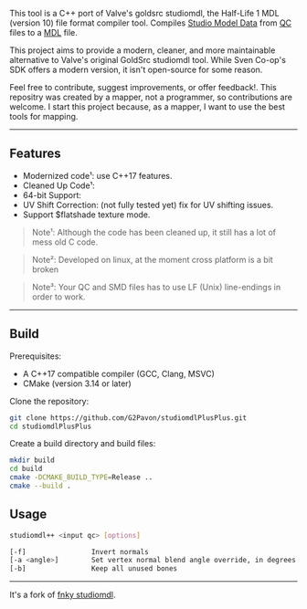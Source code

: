 This tool is a C++ port of Valve's goldsrc studiomdl, the Half-Life 1 MDL (version 10) file format compiler tool.
Compiles [Studio Model Data](https://developer.valvesoftware.com/wiki/SMD) from [QC](https://developer.valvesoftware.com/wiki/QC) files to a [MDL](https://developer.valvesoftware.com/wiki/QC) file.



This project aims to provide a modern, cleaner, and more maintainable alternative to Valve's original GoldSrc studiomdl tool. While Sven Co-op's SDK offers a modern version, it isn't open-source for some reason.

Feel free to contribute, suggest improvements, or offer feedback!. This repositry was created by a mapper, not a programmer, so contributions are welcome. I start this project because, as a mapper, I want to use the best tools for mapping.

---

## Features

*   Modernized code¹:  use C++17 features.
*   Cleaned Up Code¹:
*   64-bit Support:
*   UV Shift Correction: (not fully tested yet) fix for UV shifting issues.
*   Support $flatshade texture mode.

>Note¹:
>Although the code has been cleaned up, it still has a lot of mess old C code.

>Note²:
>Developed on linux, at the moment cross platform is a bit broken

>Note³:
>Your QC and SMD files has to use LF (Unix) line-endings in order to work.

---

## Build

Prerequisites:

*   A C++17 compatible compiler (GCC, Clang, MSVC)
*   CMake (version 3.14 or later)


Clone the repository:
```bash
git clone https://github.com/G2Pavon/studiomdlPlusPlus.git
cd studiomdlPlusPlus
```

Create a build directory and build files:
```bash
mkdir build
cd build
cmake -DCMAKE_BUILD_TYPE=Release ..
cmake --build .
```

## Usage

```bash
studiomdl++ <input qc> [options]

[-f]                Invert normals
[-a <angle>]        Set vertex normal blend angle override, in degrees
[-b]                Keep all unused bones

```

---

It's a fork of [fnky studiomdl](https://github.com/fnky/studiomdl).
